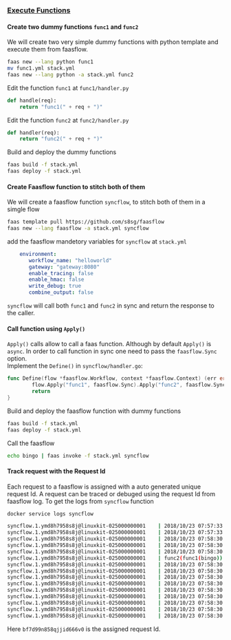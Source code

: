 ### [Execute Functions](./example)

#### Create two dummy functions `func1` and `func2`
We will create two very simple dummy functions with python template and execute them from faasflow. 
```bash
faas new --lang python func1
mv func1.yml stack.yml
faas new --lang python -a stack.yml func2
```
Edit the function `func1` at `func1/handler.py`
```python
def handle(req):
    return "func1(" + req + ")"
```

Edit the function `func2`  at `func2/handler.py`
```python
def handler(req):
    return "func2(" + req + ")"
```
   
Build and deploy the dummy functions
```bash
faas build -f stack.yml
faas deploy -f stack.yml
```

#### Create Faasflow function to stitch both of them
We will create a faasflow function `syncflow`, to stitch both of them in a simgle flow
```bash
faas template pull https://github.com/s8sg/faasflow
faas new --lang faasflow -a stack.yml syncflow
```
add the faasflow mandetory variables for `syncflow` at `stack.yml`
```yaml
    environment:
       workflow_name: "helloworld"
       gateway: "gateway:8080"
       enable_tracing: false
       enable_hmac: false
       write_debug: true
       combine_output: false
```
     
`syncflow` will call both `func1` and `func2` in sync and return the response to the caller.  

#### Call function using `Apply()`
`Apply()` calls allow to call a faas function. Although by default `Apply()` is `async`. In order to call function in sync one need to pass the `faasflow.Sync` option.   
Implement the `Define()` in `syncflow/handler.go`:
```go
func Define(flow *faasflow.Workflow, context *faasflow.Context) (err error) {
        flow.Apply("func1", faasflow.Sync).Apply("func2", faasflow.Sync)
        return
}
```
   
   
Build and deploy the faasflow function with dummy functions
```bash
faas build -f stack.yml
faas deploy -f stack.yml
```
    
     
Call the faasflow
```bash
echo bingo | faas invoke -f stack.yml syncflow
```

#### Track request with the Request Id

Each request to a faasflow is assigned with a auto generated unique request Id. A request can be traced or debuged using the request Id from faasflow log. To get the logs from `syncflow` function 
```bash
docker service logs syncflow 

syncflow.1.ymd8h7958s8j@linuxkit-025000000001    | 2018/10/23 07:57:33 Version: 0.8.0	SHA: 829262e493baf739fbd1c75d0ee5e853d15c7561
syncflow.1.ymd8h7958s8j@linuxkit-025000000001    | 2018/10/23 07:57:33 Writing lock-file to: /tmp/.lock
syncflow.1.ymd8h7958s8j@linuxkit-025000000001    | 2018/10/23 07:58:30 Forking fprocess.
syncflow.1.ymd8h7958s8j@linuxkit-025000000001    | 2018/10/23 07:58:30 Query
syncflow.1.ymd8h7958s8j@linuxkit-025000000001    | 2018/10/23 07:58:30 Path  /function/syncflow
syncflow.1.ymd8h7958s8j@linuxkit-025000000001    | func2(func1(bingo))
syncflow.1.ymd8h7958s8j@linuxkit-025000000001    | 2018/10/23 07:58:30 stderr: 2018/10/23 07:58:30 tracing is disabled
syncflow.1.ymd8h7958s8j@linuxkit-025000000001    | 2018/10/23 07:58:30 Failed to load faasflow-hmac-secret using default
syncflow.1.ymd8h7958s8j@linuxkit-025000000001    | 2018/10/23 07:58:30 [Request `bf7d99n858qjjid666v0`] Created
syncflow.1.ymd8h7958s8j@linuxkit-025000000001    | 2018/10/23 07:58:30 [Request `bf7d99n858qjjid666v0`] Executing phase 0
syncflow.1.ymd8h7958s8j@linuxkit-025000000001    | 2018/10/23 07:58:30 [Request `bf7d99n858qjjid666v0`] Executing function `func1`
syncflow.1.ymd8h7958s8j@linuxkit-025000000001    | 2018/10/23 07:58:30 [Request `bf7d99n858qjjid666v0`] Executing function `func2`
syncflow.1.ymd8h7958s8j@linuxkit-025000000001    | 2018/10/23 07:58:30 [Request `bf7d99n858qjjid666v0`] Phase 0 completed successfully
syncflow.1.ymd8h7958s8j@linuxkit-025000000001    | 2018/10/23 07:58:30 [Request `bf7d99n858qjjid666v0`] Completed successfully
syncflow.1.ymd8h7958s8j@linuxkit-025000000001    | 2018/10/23 07:58:30 Duration: 0.177145 seconds
```
Here `bf7d99n858qjjid666v0` is the assigned request Id.
